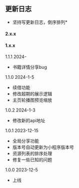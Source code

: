 ## 更新日志
* 坚持写更新日志，倒序排列*

#### 2.x.x


#### 1.x.x

1.1.1 2024-
- 书籍详情分享bug


1.1.0 2024-1-5

- 续借功能
- 修改超期的展示逻辑
- 主页轮播图预览缩放

1.0.2 2024-1-3

- 修改新的api地址

1.0.1   2023-12-15

- 全局分享功能
- 版本号自动更新为小程序版本号
- 资源列表的排序处理
- 修复一些已知的问题

1.0.0   2023-12-5

- 上线
